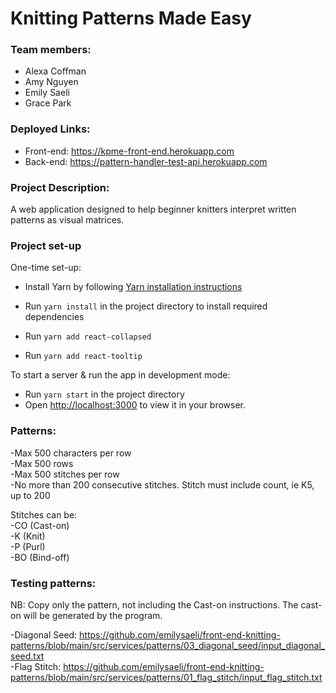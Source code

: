 # Knitting Patterns Made Easy

### Team members:
- Alexa Coffman
- Amy Nguyen
- Emily Saeli
- Grace Park 

### Deployed Links:  
- Front-end: https://kpme-front-end.herokuapp.com   
- Back-end: https://pattern-handler-test-api.herokuapp.com  

### Project Description:  
A web application designed to help beginner knitters interpret written patterns as visual matrices.

### Project set-up

One-time set-up:
- Install Yarn by following [Yarn installation instructions](https://classic.yarnpkg.com/lang/en/docs/install/#mac-stable)
  
- Run `yarn install` in the project directory to install required dependencies  
- Run `yarn add react-collapsed` 
- Run `yarn add react-tooltip` 

To start a server & run the app in development mode:
- Run  `yarn start` in the project directory 
- Open [http://localhost:3000](http://localhost:3000) to view it in your browser.


### Patterns:
-Max 500 characters per row  
-Max 500 rows  
-Max 500 stitches per row  
-No more than 200 consecutive stitches. Stitch must include count, ie K5, up to 200  

Stitches can be:  
-CO (Cast-on)  
-K (Knit)  
-P (Purl)  
-BO (Bind-off)  

### Testing patterns:

NB: Copy only the pattern, not including the Cast-on instructions. The cast-on will be generated by the program. 

-Diagonal Seed: https://github.com/emilysaeli/front-end-knitting-patterns/blob/main/src/services/patterns/03_diagonal_seed/input_diagonal_seed.txt  
-Flag Stitch: https://github.com/emilysaeli/front-end-knitting-patterns/blob/main/src/services/patterns/01_flag_stitch/input_flag_stitch.txt  

